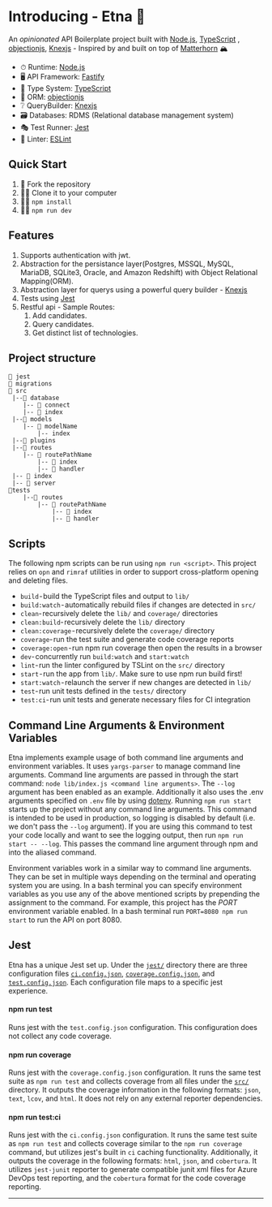 # Introducing - Etna 🌋

An _opinionated_ API Boilerplate project built with [Node.js](https://nodejs.org/en/), [TypeScript](https://www.typescriptlang.org/) , [objectionjs](https://vincit.github.io/objection.js/), [Knexjs](https://knexjs.org/) - Inspired by and built on top of [Matterhorn](https://github.com/MatterhornDev/matterhorn) 🏔️

- ⏱ Runtime: [Node.js](https://nodejs.org/en/)
- 🖥 API Framework: [Fastify](https://www.fastify.io/)
- 🔏 Type System: [TypeScript](https://www.typescriptlang.org/)
- 📎 ORM: [objectionjs](https://vincit.github.io/objection.js/)
- ❔ QueryBuilder: [Knexjs](https://knexjs.org/)
- 🗃️ Databases: RDMS (Relational database management system)
- 🎭 Test Runner: [Jest](https://jestjs.io/)
- 👕 Linter: [ESLint](https://eslint.org/)

## Quick Start

1. 🍴 Fork the repository
2. 👯‍♀️ Clone it to your computer
3. 🏃‍♀️ `npm install`
4. 🏃‍♀️ `npm run dev`

## Features

1. Supports authentication with jwt.
2. Abstraction for the persistance layer(Postgres, MSSQL, MySQL, MariaDB, SQLite3, Oracle, and Amazon Redshift) with Object Relational Mapping(ORM).
3. Abstraction layer for querys using a powerful query builder - [Knexjs](https://knexjs.org/)
4. Tests using [Jest](https://jestjs.io/)
5. Restful api - Sample Routes:
   1. Add candidates.
   2. Query candidates.
   3. Get distinct list of technologies.

## Project structure


```
📂 jest
📂 migrations
📂 src
 |--📂 database
    |-- 📄 connect
    |-- 📄 index
 |--📂 models
    |-- 📂 modelName
        |-- index
 |--📂 plugins
 |--📂 routes
    |-- 📂 routePathName
        |-- 📄 index
        |-- 📄 handler
 |-- 📄 index
 |-- 📄 server
📂tests
    |--📂 routes
        |-- 📂 routePathName
            |-- 📄 index
            |-- 📄 handler
```

## Scripts

The following npm scripts can be run using `npm run <script>`. This project relies on `opn` and `rimraf` utilities in order to support cross-platform opening and deleting files.

- `build` - build the TypeScript files and output to `lib/`
- `build:watch` - automatically rebuild files if changes are detected in `src/`
- `clean`- recursively delete the `lib/` and `coverage/` directories
- `clean:build`- recursively delete the `lib/` directory
- `clean:coverage` - recursively delete the `coverage/` directory
- `coverage`- run the test suite and generate code coverage reports
- `coverage:open` - run npm run coverage then open the results in a browser
- `dev`- concurrently run `build:watch` and `start:watch`
- `lint`- run the linter configured by TSLint on the `src/` directory
- `start` - run the app from `lib/`. Make sure to use npm run build first!
- `start:watch` - relaunch the server if new changes are detected in `lib/`
- `test`- run unit tests defined in the `tests/` directory
- `test:ci`- run unit tests and generate necessary files for CI integration

## Command Line Arguments & Environment Variables

Etna implements example usage of both command line arguments and environment variables. It uses `yargs-parser` to manage command line arguments. Command line arguments are passed in through the start command: `node lib/index.js <command line arguments>`. The `--log` argument has been enabled as an example. Additionally it also uses the .env arguments specified on `.env` file by using [dotenv](https://github.com/motdotla/dotenv). Running `npm run start` starts up the project without any command line arguments. This command is intended to be used in production, so logging is disabled by default (i.e. we don't pass the `--log` argument). If you are using this command to test your code locally and want to see the logging output, then run `npm run start -- --log`. This passes the command line argument through npm and into the aliased command.

Environment variables work in a similar way to command line arguments. They can be set in multiple ways depending on the terminal and operating system you are using. In a bash terminal you can specify environment variables as you use any of the above mentioned scripts by prepending the assignment to the command. For example, this project has the _PORT_ environment variable enabled. In a bash terminal run `PORT=8080 npm run start` to run the API on port 8080.

## Jest

Etna has a unique Jest set up. Under the [`jest/`](./jest) directory there are three configuration files [`ci.config.json`](./jest/ci.config.json), [`coverage.config.json`](./jest/coverage.config.json), and [`test.config.json`](./jest/test.config.json). Each configuration file maps to a specific jest experience.

#### npm run test

Runs jest with the `test.config.json` configuration. This configuration does not collect any code coverage.

#### npm run coverage

Runs jest with the `coverage.config.json` configuration. It runs the same test suite as `npm run test` and collects coverage from all files under the [`src/`](./src) directory. It outputs the coverage information in the following formats: `json`, `text`, `lcov`, and `html`. It does not rely on any external reporter dependencies.

#### npm run test:ci

Runs jest with the `ci.config.json` configuration. It runs the same test suite as `npm run test` and collects coverage similar to the `npm run coverage` command, but utilizes jest's built in `ci` caching functionality. Additionally, it outputs the coverage in the following formats: `html`, `json`, and `cobertura`. It utilizes `jest-junit` reporter to generate compatible junit xml files for Azure DevOps test reporting, and the `cobertura` format for the code coverage reporting.

<hr>
